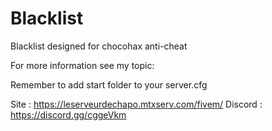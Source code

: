 # Blacklist
Blacklist designed for chocohax anti-cheat

For more information see my topic:

Remember to add start folder to your server.cfg

Site : https://leserveurdechapo.mtxserv.com/fivem/ Discord : https://discord.gg/cggeVkm
